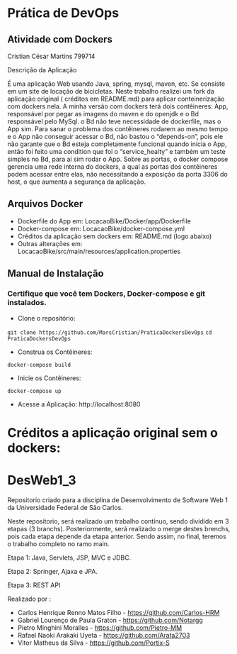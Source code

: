 # Prática de DevOps
## Atividade com Dockers
Cristian César Martins 799714

Descrição da Aplicação

É uma aplicação Web usando Java, spring, mysql, maven, etc. Se consiste em um site de locação de bicicletas. Neste trabalho realizei um fork da aplicação original ( créditos em  README.md) para aplicar conteinerização com dockers nela.
	A minha versão com dockers terá dois contêineres: App, responsável por pegar as imagens do maven e do openjdk  e o Bd responsável pelo MySql. o Bd não teve necessidade de dockerfile, mas o App sim. Para sanar o problema dos contêineres rodarem ao mesmo tempo e o App não conseguir acessar o Bd, não bastou o “depends-on”, pois ele não garante que o Bd esteja completamente funcional quando inicia o App, então foi feito uma condition que foi o “service_healty” e também um teste simples no Bd, para aí sim rodar o App. Sobre as portas, o docker compose gerencia uma rede interna do dockers, a qual as portas dos contêineres podem acessar entre elas, não necessitando a exposição da porta 3306 do host, o que aumenta a segurança da aplicação.

## Arquivos Docker

- Dockerfile do App em: LocacaoBike/Docker/app/Dockerfile
- Docker-compose em: LocacaoBike/docker-compose.yml
- Créditos da aplicação sem dockers em: README.md (logo abaixo)
- Outras alterações em:  LocacaoBike/src/main/resources/application.properties

## Manual de Instalação

### Certifique que você tem Dockers, Docker-compose e git instalados.
- Clone o repositório:

```git clone https://github.com/MarsCristian/PraticaDockersDevOps```
```cd PraticaDockersDevOps```

- Construa os Contêineres:

```docker-compose build```

- Inicie os Contêineres:

```docker-compose up```

- Acesse a Aplicação:
http://localhost:8080


# Créditos a aplicação original sem o dockers:
# DesWeb1_3
Repositorio criado para a disciplina de Desenvolvimento de Software Web 1 da Universidade Federal de São Carlos.

Neste repositorio, será realizado um trabalho contínuo, sendo dividido em 3 etapas (3 branchs). Posteriormente, será realizado o merge destes brenchs, pois cada etapa depende da etapa anterior. Sendo assim, no final, teremos o trabalho completo no ramo main.

Etapa 1: Java, Servlets, JSP, MVC e JDBC.

Etapa 2: Springer, Ajaxa e JPA.

Etapa 3: REST API

Realizado por :

- Carlos Henrique Renno Matos Filho - https://github.com/Carlos-HRM
- Gabriel Lourenço de Paula Graton - https://github.com/Notargg
- Pietro Minghini Moralles - https://github.com/Pietro-MM
- Rafael Naoki Arakaki Uyeta - https://github.com/Arata2703
- Vitor Matheus da Silva - https://github.com/Portix-S

